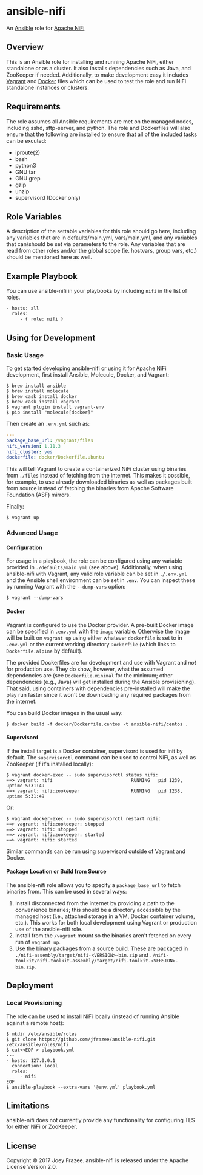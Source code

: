 # ansible-nifi

An [Ansible](https://www.ansible.com) role for [Apache NiFi](http://nifi.apache.org)

## Overview

This is an Ansible role for installing and running Apache NiFi, either standalone or as a cluster. It also installs dependencies such as Java, and ZooKeeper if needed. Additionally, to make development easy it includes [Vagrant](https://www.vagrantup.com) and [Docker](https://www.docker.com/get-started) files which can be used to test the role and run NiFi standalone instances or clusters.

## Requirements

The role assumes all Ansible requirements are met on the managed nodes, including sshd, sftp-server, and python. The role and Dockerfiles will also ensure that the following are installed to ensure that all of the included tasks can be excuted:

* iproute(2)
* bash
* python3
* GNU tar
* GNU grep
* gzip
* unzip
* supervisord (Docker only)

## Role Variables

A description of the settable variables for this role should go here, including any variables that are in defaults/main.yml, vars/main.yml, and any variables that can/should be set via parameters to the role. Any variables that are read from other roles and/or the global scope (ie. hostvars, group vars, etc.) should be mentioned here as well.

## Example Playbook

You can use ansible-nifi in your playbooks by including `nifi` in the list of roles.

```
- hosts: all
  roles:
     - { role: nifi }
```

## Using for Development

### Basic Usage

To get started developing ansible-nifi or using it for Apache NiFi development, first install Ansible, Molecule, Docker, and Vagrant:

```console
$ brew install ansible
$ brew install molecule
$ brew cask install docker
$ brew cask install vagrant
$ vagrant plugin install vagrant-env
$ pip install "molecule[docker]"
```

Then create an `.env.yml` such as:

```yaml
---
package_base_url: /vagrant/files
nifi_version: 1.11.3
nifi_cluster: yes
dockerfile: docker/Dockerfile.ubuntu
```

This will tell Vagrant to create a containerized NiFi cluster using binaries from `./files` instead of fetching from the internet. This makes it possible, for example, to use already downloaded binaries as well as packages built from source instead of fetching the binaries from Apache Software Foundation (ASF) mirrors.

Finally:

```console
$ vagrant up
```

### Advanced Usage

#### Configuration

For usage in a playbook, the role can be configured using any variable provided in `./defaults/main.yml` (see above). Additionally, when using ansible-nifi with Vagrant, any valid role variable can be set in `./.env.yml` and the Ansible shell environment can be set in `.env`. You can inspect these by running Vagrant with the `--dump-vars` option:

```console
$ vagrant --dump-vars
```

#### Docker

Vagrant is configured to use the Docker provider. A pre-built Docker image can be specified in `.env.yml` with the `image` variable. Otherwise the image will be built on `vagrant up` using either whatever `dockerfile` is set to in `.env.yml` or the current working directory `Dockerfile` (which links to `Dockerfile.alpine` by default).

The provided Dockerfiles are for development and use with Vagrant and *not* for production use. They do show, however, what the assumed dependencies are (see `Dockerfile.minimal` for the minimum; other dependencies (e.g., Java) will get installed during the Ansible provisioning). That said, using containers with dependencies pre-installed will make the play run faster since it won't be downloading any required packages from the internet.

You can build Docker images in the usual way:

```console
$ docker build -f docker/Dockerfile.centos -t ansible-nifi/centos .
```

#### Supervisord

If the install target is a Docker container, supervisord is used for init by default. The `supervisorctl` command can be used to control NiFi, as well as ZooKeeper (if it's installed locally):

```console
$ vagrant docker-exec -- sudo supervisorctl status nifi:
==> vagrant: nifi                             RUNNING   pid 1239, uptime 5:31:49
==> vagrant: nifi:zookeeper                   RUNNING   pid 1238, uptime 5:31:49
```

Or:

```console
$ vagrant docker-exec -- sudo supervisorctl restart nifi:
==> vagrant: nifi:zookeeper: stopped
==> vagrant: nifi: stopped
==> vagrant: nifi:zookeeper: started
==> vagrant: nifi: started
```

Similar commands can be run using supervisord outside of Vagrant and Docker.

#### Package Location or Build from Source

The ansible-nifi role allows you to specify a `package_base_url` to fetch binaries from. This can be used in several ways:

1. Install disconnected from the internet by providing a path to the convenience binaries; this should be a directory accessible by the managed host (i.e., attached storage in a VM, Docker container volume, etc.). This works for both local development using Vagrant or production use of the ansible-nifi role.
2. Install from the `/vagrant` mount so the binaries aren't fetched on every run of `vagrant up`.
3. Use the binary packages from a source build. These are packaged in `./nifi-assembly/target/nifi-<VERSION>-bin.zip` and `./nifi-toolkit/nifi-toolkit-assembly/target/nifi-toolkit-<VERSION>-bin.zip`.

## Deployment

### Local Provisioning

The role can be used to install NiFi locally (instead of running Ansible against a remote host):

```console
$ mkdir /etc/ansible/roles
$ git clone https://github.com/jfrazee/ansible-nifi.git /etc/ansible/roles/nifi
$ cat<<EOF > playbook.yml
---
- hosts: 127.0.0.1
  connection: local
  roles:
     - nifi
EOF
$ ansible-playbook --extra-vars '@env.yml' playbook.yml
```

## Limitations

ansible-nifi does not currently provide any functionality for configuring TLS for either NiFi or ZooKeeper.

## License

Copyright &copy; 2017 Joey Frazee. ansible-nifi is released under the Apache License Version 2.0.

